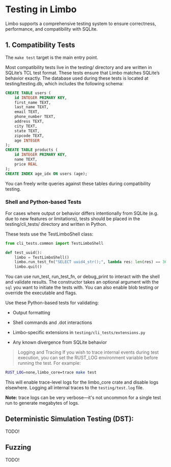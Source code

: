 # Testing in Limbo

Limbo supports a comprehensive testing system to ensure correctness, performance, and compatibility with SQLite.

## 1. Compatibility Tests

The `make test` target is the main entry point.

Most compatibility tests live in the testing/ directory and are written in SQLite’s TCL test format. These tests ensure that Limbo matches SQLite’s behavior exactly. The database used during these tests is located at testing/testing.db, which includes the following schema:

```sql
CREATE TABLE users (
    id INTEGER PRIMARY KEY,
    first_name TEXT,
    last_name TEXT,
    email TEXT,
    phone_number TEXT,
    address TEXT,
    city TEXT,
    state TEXT,
    zipcode TEXT,
    age INTEGER
);
CREATE TABLE products (
    id INTEGER PRIMARY KEY,
    name TEXT,
    price REAL
);
CREATE INDEX age_idx ON users (age);
```

You can freely write queries against these tables during compatibility testing.

### Shell and Python-based Tests

For cases where output or behavior differs intentionally from SQLite (e.g. due to new features or limitations), tests should be placed in the testing/cli_tests/ directory and written in Python.

These tests use the TestLimboShell class:

```python
from cli_tests.common import TestLimboShell

def test_uuid():
    limbo = TestLimboShell()
    limbo.run_test_fn("SELECT uuid4_str();", lambda res: len(res) == 36)
    limbo.quit()
```

You can use run_test, run_test_fn, or debug_print to interact with the shell and validate results. 
The constructor takes an optional argument with the `sql` you want to initiate the tests with.  You can also enable blob testing or override the executable and flags.

Use these Python-based tests for validating:

  - Output formatting

  - Shell commands and .dot interactions

  - Limbo-specific extensions in `testing/cli_tests/extensions.py`

  - Any known divergence from SQLite behavior


> Logging and Tracing
If you wish to trace internal events during test execution, you can set the RUST_LOG environment variable before running the test. For example:

```bash
RUST_LOG=none,limbo_core=trace make test
```

This will enable trace-level logs for the limbo_core crate and disable logs elsewhere. Logging all internal traces to the `testing/test.log` file. 

**Note:** trace logs can be very verbose—it's not uncommon for a single test run to generate megabytes of logs.


## Deterministic Simulation Testing (DST):

TODO!


## Fuzzing

TODO!



